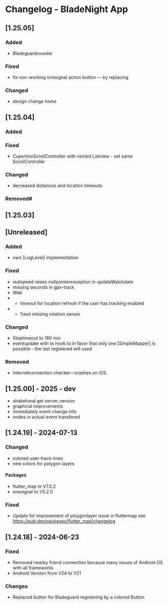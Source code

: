 # Changelog - BladeNight App

## [1.25.05]

### Added

- Bladeguardcounter

### Fixed

- fix non-working onesignal action button — by replacing

### Changed

- design change home

## [1.25.04]

### Added

### Fixed

- CupertinoScrollController with nested Listview - set same ScrollController

### Changed

- decreased distances and location timeouts

### Removed#

## [1.25.03]

## [Unreleased]

### Added

- own [LogLevel] implementation

### Fixed

- realspeed raises nullpointerexception in updateWatchdate
- missing seconds in gpx-track
- Web
-
    - timeout for location refresh if the user has tracking enabled
-
    - fixed missing rotation sensor

### Changed

- Stoptimeout to 180 min
- eventupdate with to hook to in favor that only one [SimpleMapper<DateTime>] is possible - the last registered will
  used

### Removed

- Internetconnection checker—crashes on iOS

## [1.25.00] - 2025 - dev

- shakehand get server_version
- graphical improvements
- immediately event change info
- nodes in actual event transfered

## [1.24.19] - 2024-07-13

### Changed

- colored user-track-lines
- new colors for polygon layers

#### Packages

- flutter_map to V7.0.2
- onesignal to V5.2.0

### Fixed

- Update for improvement of ploygonlayer issue in fluttermap
  see https://pub.dev/packages/flutter_map/changelog

## [1.24.18] - 2024-06-23

### Fixed

- Removed nearby friend connection because many issues of Android OS with all frameworks
- Android Version from V24 to V21

### Changes

- Replaced button for Bladeguard registering by a colored Button